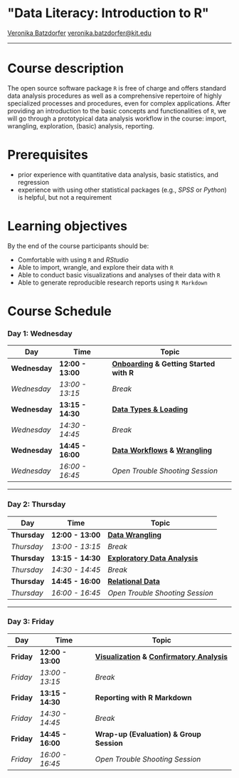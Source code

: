 # "Data Literacy: Introduction to R"

[Veronika Batzdorfer](https://sociology.itz.kit.edu/21_138.php) [veronika.batzdorfer@kit.edu](mailto:veronika.batzdorfer@kit.edu)


---

# Course description
The open source software package `R` is free of charge and offers standard data analysis procedures as well as a comprehensive repertoire of highly specialized processes and procedures, even for complex applications. After providing an introduction to the basic concepts and functionalities of `R`, we will go through a prototypical data analysis workflow in the course: import, wrangling, exploration, (basic) analysis, reporting.

# Prerequisites
- prior experience with quantitative data analysis, basic statistics, and regression
- experience with using other statistical packages (e.g., *SPSS* or *Python*) is helpful, but not a requirement

# Learning objectives
By the end of the course participants should be:

- Comfortable with using `R` and *RStudio*
- Able to import, wrangle, and explore their data with `R`
- Able to conduct basic visualizations and analyses of their data with `R`
- Able to generate reproducible research reports using `R Markdown`

# Course Schedule

### Day 1: Wednesday
| Day         | Time            | Topic                                |
|-------------|-----------------|--------------------------------------|
| **Wednesday** | **12:00 - 13:00** | **[Onboarding](https://rawcdn.githack.com/nika-akin/r-intro/9c8c3e4363e917088de04f92bf2ce4c6399bb15b/slides/1_1_Getting_Started.html) & Getting Started with R** |
| *Wednesday* | *13:00 - 13:15*  | *Break*                             |
| **Wednesday** | **13:15 - 14:30** | **[Data Types & Loading](https://rawcdn.githack.com/nika-akin/r-intro/a81e54f59fb4fd0b8f9460361c1d2f9dbfe623af/slides/1_2_Data_Types_Import_Export.html)**            |
| *Wednesday* | *14:30 - 14:45*  | *Break*                             |
| **Wednesday** | **14:45 - 16:00** | **[Data Workflows](https://rawcdn.githack.com/nika-akin/r-intro/a81e54f59fb4fd0b8f9460361c1d2f9dbfe623af/slides/1_3_Appendix_Setup_Workflow_Help.html) & [Wrangling](https://rawcdn.githack.com/nika-akin/r-intro/a81e54f59fb4fd0b8f9460361c1d2f9dbfe623af/slides/2_1_Data_Wrangling_Part1.html)**      |
| *Wednesday* | *16:00 - 16:45*  | *Open Trouble Shooting Session*     |

---

### Day 2: Thursday
| Day         | Time            | Topic                                |
|-------------|-----------------|--------------------------------------|
| **Thursday** | **12:00 - 13:00** | **[Data Wrangling](https://rawcdn.githack.com/nika-akin/r-intro/a81e54f59fb4fd0b8f9460361c1d2f9dbfe623af/slides/2_2_Data_Wrangling_Part2.html)**                  |
| *Thursday* | *13:00 - 13:15*  | *Break*                             |
| **Thursday** | **13:15 - 14:30** | **[Exploratory Data Analysis](https://rawcdn.githack.com/nika-akin/r-intro/3ce85db01a890ce1ca266adafcd1620cd178c784/slides/3_1_Exploratory_Data_Analysis.html)**       |
| *Thursday* | *14:30 - 14:45*  | *Break*                             |
| **Thursday** | **14:45 - 16:00** | **[Relational Data](https://rawcdn.githack.com/nika-akin/r-intro/3ce85db01a890ce1ca266adafcd1620cd178c784/slides/2_3_Appendix_Relational_Data.html)**                 |
| *Thursday* | *16:00 - 16:45*  | *Open Trouble Shooting Session*     |

---

### Day 3: Friday
| Day         | Time            | Topic                                |
|-------------|-----------------|--------------------------------------|
| **Friday**   | **12:00 - 13:00** | **[Visualization](https://rawcdn.githack.com/nika-akin/r-intro/3ce85db01a890ce1ca266adafcd1620cd178c784/slides/3_2_Data_Visualization_Part_1.html) & [Confirmatory Analysis](https://rawcdn.githack.com/nika-akin/r-intro/3ce85db01a890ce1ca266adafcd1620cd178c784/slides/4_1_Confirmatory_Data_Analysis.html)** |
| *Friday*    | *13:00 - 13:15*  | *Break*                             |
| **Friday**   | **13:15 - 14:30** | **Reporting with R Markdown**       |
| *Friday*    | *14:30 - 14:45*  | *Break*                             |
| **Friday**   | **14:45 - 16:00** | **Wrap-up (Evaluation) & Group Session** |
| *Friday*    | *16:00 - 16:45*  | *Open Trouble Shooting Session*     |




